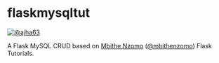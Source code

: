 # flaskmysqltut

[![@ajha63](https://upload.wikimedia.org/wikipedia/commons/6/61/DevelopByAjha63.png)](https://github.com/ajha63/flaskmysqltut)

A Flask MySQL CRUD based on [Mbithe Nzomo] ([@mbithenzomo]) Flask Tutorials.

[Mbithe Nzomo]: <https://scotch.io/@mbithenzomo>
[@mbithenzomo]: <https://twitter.com/mbithenzomo>
